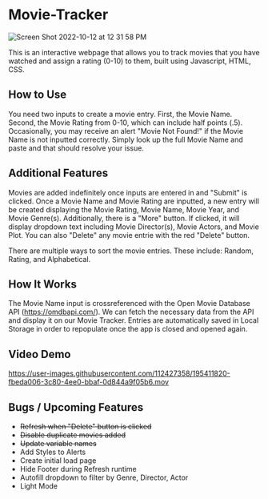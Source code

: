 # Movie-Tracker

![Screen Shot 2022-10-12 at 12 31 58 PM](https://user-images.githubusercontent.com/112427358/195409850-38884b65-2e73-475c-a4bc-dfebfb08faec.png)

This is an interactive webpage that allows you to track movies that you have watched and assign a rating (0-10) to them, built using Javascript, HTML, CSS.

## How to Use
You need two inputs to create a movie entry. First, the Movie Name. Second, the Movie Rating from 0-10, which can include half points (.5). Occasionally, you may receive an alert "Movie Not Found!" if the Movie Name is not inputted correctly. Simply look up the full Movie Name and paste and that should resolve your issue.

## Additional Features
Movies are added indefinitely once inputs are entered in and "Submit" is clicked. Once a Movie Name and Movie Rating are inputted, a new entry will be created displaying the Movie Rating, Movie Name, Movie Year, and Movie Genre(s). Additionally, there is a "More" button. If clicked, it will display dropdown text including Movie Director(s), Movie Actors, and Movie Plot. You can also "Delete" any movie entrie with the red "Delete" button.

There are multiple ways to sort the movie entries. These include: Random, Rating, and Alphabetical.

## How It Works
The Movie Name input is crossreferenced with the Open Movie Database API (https://omdbapi.com/). We can fetch the necessary data from the API and display it on our Movie Tracker. Entries are automatically saved in Local Storage in order to repopulate once the app is closed and opened again.

## Video Demo
https://user-images.githubusercontent.com/112427358/195411820-fbeda006-3c80-4ee0-bbaf-0d844a9f05b6.mov

## Bugs / Upcoming Features
- ~~Refresh when "Delete" button is clicked~~
- ~~Disable duplicate movies added~~
- ~~Update variable names~~
- Add Styles to Alerts
- Create initial load page
- Hide Footer during Refresh runtime
- Autofill dropdown to filter by Genre, Director, Actor
- Light Mode
